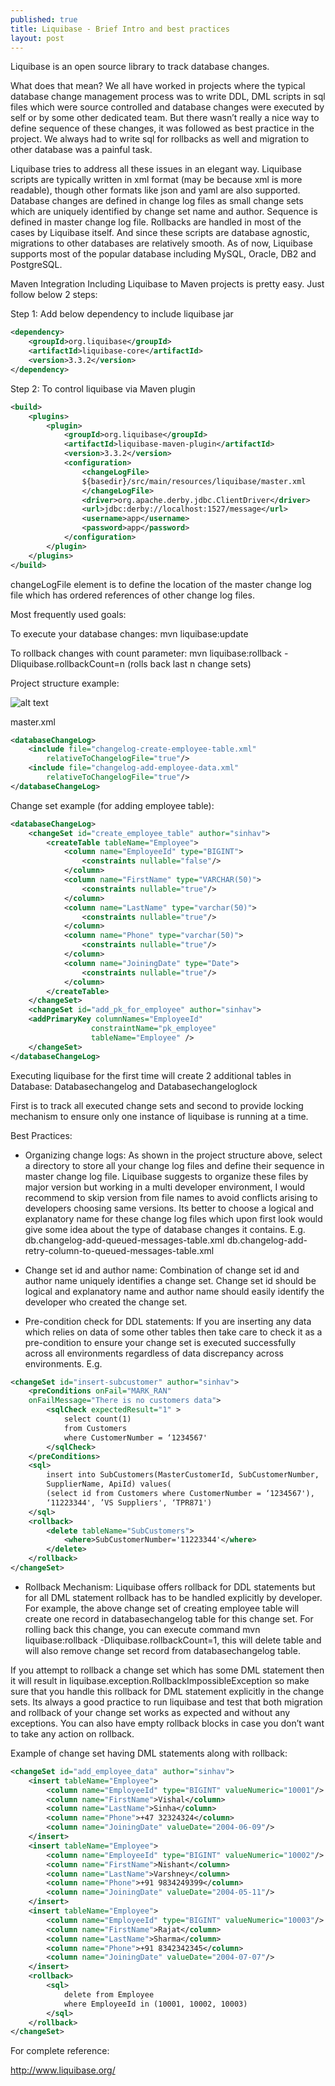 ```yaml
---
published: true
title: Liquibase - Brief Intro and best practices
layout: post
---
```

Liquibase is an open source library to track database changes.

What does that mean?
We all have worked in projects where the typical database change management process was to write DDL, DML scripts in sql files which were source controlled and database changes were executed by self or by some other dedicated team. But there wasn’t really a nice way to define sequence of these changes, it was followed as best practice in the project. We always had to write sql for rollbacks as well and migration to other database was a painful task.

Liquibase tries to address all these issues in an elegant way. Liquibase scripts are typically written in xml format (may be because xml is more readable), though other formats like json and yaml are also supported. Database changes are defined in change log files as small change sets which are uniquely identified by change set name and author. Sequence is defined in master change log file. Rollbacks are handled in most of the cases by Liquibase itself. And since these scripts are database agnostic, migrations to other databases are relatively smooth. As of now, Liquibase supports most of the popular database including MySQL, Oracle, DB2 and PostgreSQL.

Maven Integration
Including Liquibase to Maven projects is pretty easy. Just follow below 2 steps:

Step 1: Add below dependency to include liquibase jar

```xml
<dependency>
    <groupId>org.liquibase</groupId>
    <artifactId>liquibase-core</artifactId>
    <version>3.3.2</version>
</dependency>
```

Step 2: To control liquibase via Maven plugin

```xml
<build>
    <plugins>
        <plugin>
            <groupId>org.liquibase</groupId>
            <artifactId>liquibase-maven-plugin</artifactId>
            <version>3.3.2</version>
            <configuration>
                <changeLogFile>
                ${basedir}/src/main/resources/liquibase/master.xml
                </changeLogFile>
                <driver>org.apache.derby.jdbc.ClientDriver</driver>
                <url>jdbc:derby://localhost:1527/message</url>
                <username>app</username>
                <password>app</password>
            </configuration>
        </plugin>
    </plugins>
</build>
```

changeLogFile element is to define the location of the master change log file which has ordered references of other change log files.

Most frequently used goals:

To execute your database changes:
    mvn liquibase:update

To rollback changes with count parameter:
    mvn liquibase:rollback -Dliquibase.rollbackCount=n (rolls back last n change sets)

Project structure example:

![alt text](/img/project-structure.png "Project Structure")

master.xml

```xml
<databaseChangeLog>
    <include file="changelog-create-employee-table.xml" 
        relativeToChangelogFile="true"/>
    <include file="changelog-add-employee-data.xml" 
        relativeToChangelogFile="true"/>
</databaseChangeLog>
```

Change set example (for adding employee table):

```xml
<databaseChangeLog>
    <changeSet id="create_employee_table" author="sinhav">
        <createTable tableName="Employee">
            <column name="EmployeeId" type="BIGINT">
                <constraints nullable="false"/>
            </column>
            <column name="FirstName" type="VARCHAR(50)">
                <constraints nullable="true"/>
            </column>
            <column name="LastName" type="varchar(50)">
                <constraints nullable="true"/>
            </column>
            <column name="Phone" type="varchar(50)">
                <constraints nullable="true"/>
            </column>
            <column name="JoiningDate" type="Date">
                <constraints nullable="true"/>
            </column>
        </createTable>
    </changeSet>
    <changeSet id="add_pk_for_employee" author="sinhav">
    <addPrimaryKey columnNames="EmployeeId"
                  constraintName="pk_employee"
                  tableName="Employee" />
    </changeSet>
</databaseChangeLog>
```

Executing liquibase for the first time will create 2 additional tables in Database: Databasechangelog and Databasechangeloglock

First is to track all executed change sets and second to provide locking mechanism to ensure only one instance of liquibase is running at a time.

Best Practices:

- Organizing change logs:
As shown in the project structure above, select a directory to store all your change log files and define their sequence in master change log file. Liquibase suggests to organize these files by major version but working in a multi developer environment, I would recommend to skip version from file names to avoid conflicts arising to developers choosing same versions. Its better to choose a logical and explanatory name for these change log files which upon first look would give some idea about the type of database changes it contains. E.g.
db.changelog-add-queued-messages-table.xml
db.changelog-add-retry-column-to-queued-messages-table.xml

- Change set id and author name:
Combination of change set id and author name uniquely identifies a change set. Change set id should be logical and explanatory name and author name should easily identify the developer who created the change set.

- Pre-condition check for DDL statements:
If you are inserting any data which relies on data of some other tables then take care to check it as a pre-condition to ensure your change set is executed successfully across all environments regardless of data discrepancy across environments. E.g.

```xml
<changeSet id="insert-subcustomer" author="sinhav">
    <preConditions onFail="MARK_RAN" 
    onFailMessage="There is no customers data">
        <sqlCheck expectedResult="1" >
            select count(1)
            from Customers
            where CustomerNumber = ‘1234567'
        </sqlCheck>
    </preConditions>
    <sql>
        insert into SubCustomers(MasterCustomerId, SubCustomerNumber,
        SupplierName, ApiId) values(
        (select id from Customers where CustomerNumber = ‘1234567'),
        ‘11223344', ’VS Suppliers', ‘TPR871')
    </sql>
    <rollback>
        <delete tableName="SubCustomers">
            <where>SubCustomerNumber='11223344'</where>
        </delete>
    </rollback>
</changeSet>
```

- Rollback Mechanism:
Liquibase offers rollback for DDL statements but for all DML statement rollback has to be handled explicitly by developer. For example, the above change set of creating employee table will create one record in databasechangelog table for this change set. For rolling back this change, you can execute command mvn liquibase:rollback -Dliquibase.rollbackCount=1, this will delete table and will also remove change set record from databasechangelog table.

If you attempt to rollback a change set which has some DML statement then it will result in liquibase.exception.RollbackImpossibleException so make sure that you handle this rollback for DML statement explicitly in the change sets. Its always a good practice to run liquibase and test that both migration and rollback of your change set works as expected and without any exceptions. You can also have empty rollback blocks in case you don’t want to take any action on rollback.

Example of change set having DML statements along with rollback:

```xml
<changeSet id="add_employee_data" author="sinhav">
    <insert tableName="Employee">
        <column name="EmployeeId" type="BIGINT" valueNumeric="10001"/>
        <column name="FirstName">Vishal</column>
        <column name="LastName">Sinha</column>
        <column name="Phone">+47 32324324</column>
        <column name="JoiningDate" valueDate="2004-06-09"/>
    </insert>
    <insert tableName="Employee">
        <column name="EmployeeId" type="BIGINT" valueNumeric="10002"/>
        <column name="FirstName">Nishant</column>
        <column name="LastName">Varshney</column>
        <column name="Phone">+91 9834249399</column>
        <column name="JoiningDate" valueDate="2004-05-11"/>
    </insert>
    <insert tableName="Employee">
        <column name="EmployeeId" type="BIGINT" valueNumeric="10003"/>
        <column name="FirstName">Rajat</column>
        <column name="LastName">Sharma</column>
        <column name="Phone">+91 8342342345</column>
        <column name="JoiningDate" valueDate="2004-07-07"/>
    </insert>
    <rollback>
        <sql>
            delete from Employee
            where EmployeeId in (10001, 10002, 10003)
        </sql>
    </rollback>
</changeSet>
```

For complete reference:

<a href="http://www.liquibase.org/" target="_blank">http://www.liquibase.org/</a>
